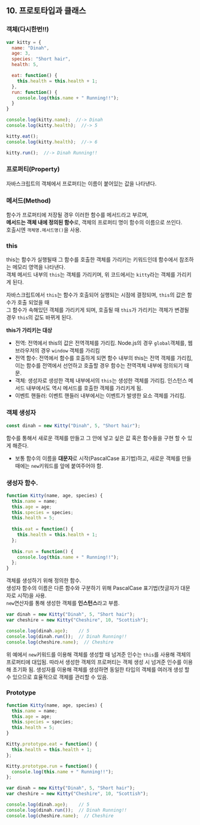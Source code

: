 ## 10. 프로토타입과 클래스

### 객체(다시한번!!)
``` js
var kitty = {
  name: "Dinah",
  age: 3,
  species: "Short hair",
  health: 5,

  eat: function() {
    this.health = this.health + 1;
  },
  run: function() {
    console.log(this.name + " Running!!");
  }
}

console.log(kitty.name);  //-> Dinah
console.log(kitty.health);  //-> 5

kitty.eat();
console.log(kitty.health);  //-> 6

kitty.run();  //-> Dinah Running!!
```

### 프로퍼티(Property)
자바스크립트의 객체에서 프로퍼티는 이름이 붙어있는 값을 나타낸다.

### 메서드(Method)
함수가 프로퍼티에 저장될 경우 이러한 함수를 메서드라고 부르며,  
**메서드는 객체 내에 정의된 함수**로, 객체의 프로퍼티 명이 함수의 이름으로 쓰인다.   
호출시엔 ```객체명.메서드명()```을 사용.

### this
this는 함수가 실행될때 그 함수를 호출한 객체를 가리키는 키워드인데 함수에서 참조하는 메모리 영역을 나타낸다.   
객체 메서드 내부의 ```this```는 객체를 가리키며, 위 코드에서는 ```kitty```라는 객체를 가리키게 된다.

자바스크립트에서 ```this```는 함수가 호출되어 실행되는 시점에 결정되며, ```this```의 값은 함수가 호출 되었을 때  
그 함수가 속해있던 객체를 가리키게 되며, 호출될 때 ```this```가 가리키는 객체가 변경될 경우 ```this```의 값도 바뀌게 된다.

**this가 가리키는 대상**
- 전역: 전역에서 this의 값은 전역객체를 가리킴. Node.js의 경우 ```global```객체를, 웹브라우저의 경우 ```window``` 객체를 가리킴
- 전역 함수: 전역에서 함수를 호출하게 되면 함수 내부의 this는 전역 객체를 가리킴, 이는 함수를 전역에서 선언하고 호출할 경우 함수는 전역객체 내부에 정의되기 때문.
- 객체: 생성자로 생성한 객체 내부에서의 ```this```는 생성한 객체를 가리킴. 인스턴스 메서드 내부에서도 역시 메서드를 호출한 객체를 가리키게 됨.
- 이벤트 핸들러: 이벤트 핸들러 내부에서는 이벤트가 발생한 요소 객체를 가리킴.

### 객체 생성자
``` js
const dinah = new Kitty("Dinah", 5, "Short hair");
```
함수를 통해서 새로운 객체를 만들고 그 안에 넣고 싶은 값 혹은 함수들을 구현 할 수 있게 해준다.
- 보통 함수의 이름을 **대문자**로 시작(PascalCase 표기법)하고, 새로운 객체를 만들 때에는 ```new```키워드를 앞에 붙여주어야 함.

### 생성자 함수.
``` js
function Kitty(name, age, species) {
  this.name = name;
  this.age = age;
  this.species = species;
  this.health = 5;
  
  this.eat = function() {
    this.health = this.health + 1;
  };
  
  this.run = function() {
    console.log(this.name + " Running!!");
  };
}
```
객체를 생성하기 위해 정의한 함수.  
생성자 함수의 이름은 다른 함수와 구분하기 위해 PascalCase 표기법(첫글자가 대문자로 시작)을 사용.  
```new```연산자를 통해 생성한 객체를 **인스턴스**라고 부름.
``` js
var dinah = new Kitty("Dinah", 5, "Short hair");
var cheshire = new Kitty("Cheshire", 10, "Scottish");

console.log(dinah.age);    // 5
console.log(dinah.run());  // Dinah Running!!
console.log(cheshire.name);  // Cheshire
```
위 예에서 ```new```키워드를 이용해 객체를 생성할 때 넘겨준 인수는 ```this```를 사용해 객체의 프로퍼티에 대입됨. 따라서 생성한 객체의 프로퍼티는 객체 생성 시 넘겨준 인수를 이용해 초기화 됨.
생성자를 이용해 객체를 생성하면 동일한 타입의 객체를 여러개 생성 할 수 있으므로 효율적으로 객체를 관리할 수 있음.

### Prototype

``` js
function Kitty(name, age, species) {
  this.name = name;
  this.age = age;
  this.species = species;
  this.health = 5;
}

Kitty.prototype.eat = function() {
  this.health = this.health + 1;
};

Kitty.prototype.run = function() {
  console.log(this.name + " Running!!");
};

var dinah = new Kitty("Dinah", 5, "Short hair");
var cheshire = new Kitty("Cheshire", 10, "Scottish");

console.log(dinah.age);    // 5
console.log(dinah.run());  // Dinah Running!!
console.log(cheshire.name);  // Cheshire
```


